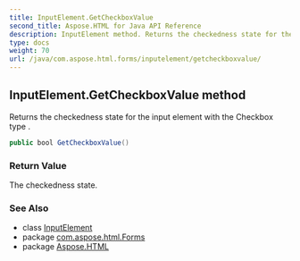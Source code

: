 ```yaml
---
title: InputElement.GetCheckboxValue
second_title: Aspose.HTML for Java API Reference
description: InputElement method. Returns the checkedness state for the input element with the Checkbox type 
type: docs
weight: 70
url: /java/com.aspose.html.forms/inputelement/getcheckboxvalue/
---
```

## InputElement.GetCheckboxValue method

Returns the checkedness state for the input element with the Checkbox type .

```java
public bool GetCheckboxValue()
```

### Return Value

The checkedness state.

### See Also

* class [InputElement](../)
* package [com.aspose.html.Forms](../../inputelement/)
* package [Aspose.HTML](../../../)
